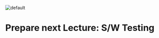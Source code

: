 ![default](https://user-images.githubusercontent.com/43804152/53693709-93ec7e00-3de7-11e9-9f6f-4e91c10191f3.jpg)
# Prepare next Lecture: S/W Testing
